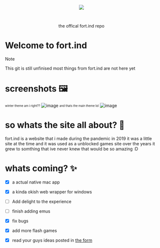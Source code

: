 <p align="center">
  <img src="https://github.com/user-attachments/assets/eda1c7c8-6a51-423a-8a69-d9fe1ea2bfdb" />
</p>
<br>
 <p align="center">
 the offical fort.ind repo
</p>



# Welcome to fort.ind 
> [!NOTE]
> This git is still unfinised most things from fort.ind are not here yet 
# screenshots 🖼️
<sub><sup>winter theme am i right??</sup></sub>
![image](https://github.com/user-attachments/assets/f10e895d-f1b9-4d9d-ab14-ea4f86936faa)
<sub><sup>and thats the main theme lol</sup></sub>
![image](https://github.com/user-attachments/assets/9a3ffb50-5e8e-41d4-bdcd-7532b57701b6)

# so whats the site all about? 🤔
fort.ind is a website that i made during the pandemic in 2019 it was a little site at the time and it was used as a unblocked games site over the years it grew to somthing that ive never knew that would be so amazing :D 
# whats coming? ✨
- [x] a actual native mac app
- [x] a kinda okish web wrapper for windows
- [ ] Add delight to the experience
- [ ] finish adding emus
- [x] fix bugs
- [x] add more flash games
- [x] read your guys ideas posted in [the form](https://forms.gle/K14hXqdQjfksyQnA8)

